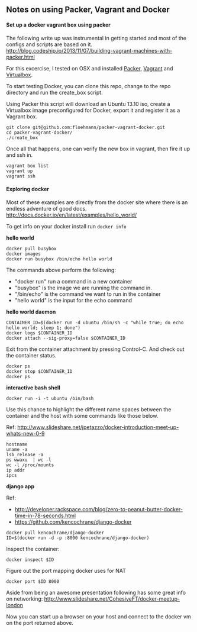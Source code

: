 Notes on using Packer, Vagrant and Docker
-----------------------------------------

#### Set up a docker vagrant box using packer


The following write up was instrumental in getting started and most of the configs and scripts are based on it.
http://blog.codeship.io/2013/11/07/building-vagrant-machines-with-packer.html


For this excercise, I tested on OSX and installed [Packer](http://www.packer.io/intro/getting-started/setup.html), [Vagrant](https://docs.vagrantup.com/v2/installation/) and [Virtualbox](https://www.virtualbox.org/wiki/Downloads).


To start testing Docker, you can clone this repo, change to the repo directory and run the create_box script.

Using Packer this script  will download an Ubuntu 13.10 iso, create a Virtualbox image preconfigured for Docker, export it and register it as a Vagrant box.


```
git clone git@github.com:floehmann/packer-vagrant-docker.git
cd packer-vagrant-docker/
./create_box
```

Once all that happens, one can verify the new box in vagrant, then fire it up and ssh in.


```
vagrant box list
vagrant up
vagrant ssh
```

#### Exploring docker

Most of these examples are directly from the docker site where there is an endless adventure of good docs.
http://docs.docker.io/en/latest/examples/hello_world/


To get info on your docker install run ```docker info```


**hello world**

```
docker pull busybox
docker images
docker run busybox /bin/echo hello world
```

The commands above perform the following:

* "docker run" run a command in a new container
* "busybox" is the image we are running the command in.
* "/bin/echo" is the command we want to run in the container
* "hello world" is the input for the echo command


**hello world daemon**

```
CONTAINER_ID=$(docker run -d ubuntu /bin/sh -c "while true; do echo hello world; sleep 1; done")
docker logs $CONTAINER_ID
docker attach --sig-proxy=false $CONTAINER_ID
```

Exit from the container attachment by pressing Control-C. And check out the container status.

```
docker ps
docker stop $CONTAINER_ID
docker ps
```


**interactive bash shell**

```
docker run -i -t ubuntu /bin/bash
```

Use this chance to highlight the different name spaces between the container and the host with some commands like those below.

Ref: http://www.slideshare.net/jpetazzo/docker-introduction-meet-up-whats-new-0-9

```
hostname
uname -a
lsb_release -a
ps wwaxu  | wc -l
wc -l /proc/mounts
ip addr
ipcs
```


**django app**

Ref:
* http://developer.rackspace.com/blog/zero-to-peanut-butter-docker-time-in-78-seconds.html
* https://github.com/kencochrane/django-docker

```
docker pull kencochrane/django-docker
ID=$(docker run -d -p :8000 kencochrane/django-docker)
```

Inspect the container:

```
docker inspect $ID
```

Figure out the port mapping docker uses for NAT

```
docker port $ID 8000
```

Aside from being an awesome presentation following has some great info on networking:
http://www.slideshare.net/CohesiveFT/docker-meetup-london


Now you can start up a browser on your host and connect to the docker vm on the port returned above.


